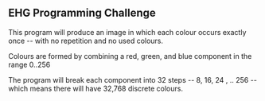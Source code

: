 ## EHG Programming Challenge

This program will produce an image in which each colour occurs exactly once -- with no repetition and no used colours.

Colours are formed by combining a red, green, and blue component in the range 0..256

The program will break each component into 32 steps -- 8, 16, 24 , .. 256 -- which means there will have 32,768 discrete colours.
